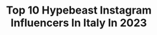 ---
title: Top 10 Hypebeast Instagram Influencers In Italy In 2023
description: >-
  Find top hypebeast Instagram influencers in Italy in 2023. Most popular hashtags: #hypebeast #hype #hypedstreets #hypebeaststyle.
platform: Instagram
hits: 62
text_top: Discover the top-rated Instagram profiles on inBeat.
text_bottom: Our search engine holds 62 Instagram influencers like this in Italy for you to work with.
profiles:
  - username: "mauriis_"
    fullname: >-
      𝙑𝙊𝙂𝙇𝙄𝙊 𝘿𝙄𝙑𝙀𝙉𝙏𝘼𝙍𝙀 𝙁𝘼𝙈𝙊𝙎𝙊
    bio: >-
      🚶🏽‍♂️ Sono più bello dal vivo. In realtà ho 19 anni 📍Villaricca (Napoli) 👟 Sneakers TikTok: mauriis_ (35k)
    location: "Italy"
    followers: 6693
    engagement: 1479
    commentsToLikes: 0.202927
    id: ck8wdhi1kdun20j78eo3w749n
    verified: false
    hashtags: "#airforce1, #cool, #hypebeaststyle, #hypeaf"
  - username: "irene_ncl"
    fullname: >-
      Irene Nicolao
    bio: >-
      📍Vicenza/Milano 👩‍🏫Unicatt 🤳🏻 Tik tok: irenencl 👠@selectmodelmilano 👗@giulianatiagency 📽@ciaodarwinreal 8 (web vs TV) 📪 ire.nicolao@gmail.com
    location: "Italy"
    followers: 31736
    engagement: 222
    commentsToLikes: 0.139640
    id: ck0w65dlf6z4f0i19ny3380s3
    verified: false
    hashtags: "#fashion, #supreme, #modernnoteriety, #newcollection"
  - username: "gianlucostantino"
    fullname: >-
      Gianluca Costantino
    bio: >-
      🏋🏼‍♂️fitness addict online coach @dsquared2 model @fomomodels agency 💣Soon new revolutionary workout
    location: "Italy"
    followers: 19689
    engagement: 221
    commentsToLikes: 0.108562
    id: ck6tpqpzwlw840j71iy1ohhq8
    verified: false
    hashtags: "#quarantineworkout, #estilomasculino, #watchthisinstagood, #igmasters"
  - username: "nadia.runningqueen"
    fullname: >-
      NADIA
    bio: >-
      Linguist & Hedonist with Passion to Sports & Arts 📍Aachen, Germany Painting Account @nadias.artistry Running Group in Aachen 👇
    location: "Italy"
    followers: 10159
    engagement: 1167
    commentsToLikes: 0.028482
    id: ck8t0y1ojtr910j782loo8zng
    verified: false
    hashtags: "#monitorthebeat, #fitnessmovitation, #heartrunners, #femalehealth"
  - username: "fortuthegamer"
    fullname: >-
      Lucas
    bio: >-
      Youtuber (+130k) 💻 Sneakerahead 🔥 Gamer 🕹 Per collab: fortuthegamerbusiness@gmail.com 📩 Link al canale qui in basso ⬇️
    location: "Italy"
    followers: 12176
    engagement: 983
    commentsToLikes: 0.025906
    id: ck8wdf5yfdr1f0j78s9uqgqpo
    verified: false
    hashtags: "#consolewars, #ps5, #eboystyle, #drip"
  - username: "meloandre__"
    fullname: >-
      andré melo
    bio: >-
      from brazil living in korea @zenpopstore Grupo Coreia do Sul na @namsantravelagency youtube channel
    location: "Italy"
    followers: 47067
    engagement: 785
    commentsToLikes: 0.013902
    id: ck0w4k2ziyyn30i19j5ly7ev6
    verified: false
    hashtags: "#funny, #reelsbrasil, #hype, #vintage"
  - username: "yourmanslaughta"
    fullname: >-
      Apurva Sawant
    bio: >-
      • Art • Fashion • Sneakers • Lifestyle • New venture at @_theattic__ • Mumbai, India 📍 • Find the link to my YouTube channel below👇🏽
    location: "Italy"
    followers: 4348
    engagement: 1919
    commentsToLikes: 0.046333
    id: ck6u22m41pcla0j71wjiqqo1b
    verified: false
    hashtags: "#leftrightkicks, #highsnobietystyle, #indiansneakerhead, #mumbairepresent"
  - username: "sabrinasalernoff"
    fullname: >-
      Sabrina Salerno
    bio: >-
      BE YOURSELF✨ 📍TURIN, ITALY 🇮🇹 📩E-mail: sabrina_salerno@icloud.com 👤 Facebook: Sabrina Salerno 🎥: TikTok: @sabrinasalerno2
    location: "Italy"
    followers: 28163
    engagement: 187
    commentsToLikes: 0.049642
    id: ckf5suycbga3j0j23b6by382b
    verified: false
    hashtags: "#outfitinspiration, #fashiondiaries, #newface, #highfashion"
  - username: "ariahnablanco.sg"
    fullname: >-
      Ariahna Blanco
    bio: >-
      🇮🇹 🇨🇴 Oficial @suicidegirls / Freelance model DM me for info 🤟🏼
    location: "Italy"
    followers: 12968
    engagement: 648
    commentsToLikes: 0.022944
    id: ck5cjbizwue060i11w2l3r50g
    verified: false
    hashtags: "#inked, #hypebeast, #suicidegirlsitaly, #tattoedmodel"
  - username: "lele.aspro"
    fullname: >-
      Lele Aspro
    bio: >-
      Creativity Creator 📸 Gopro Founder: @herosquadvt Admin: @gosoulcommunity 🌐 Sponsor: Bluefin - Blueprint WonkyBoard - Ruroc 📩 Sponsorship: Email o Dm
    location: "Italy"
    followers: 6106
    engagement: 621
    commentsToLikes: 0.022830
    id: ck5zsnlxcyufy0i14r4achfp4
    verified: false
    hashtags: "#watersports, #mountainbiking, #bikelife, #montagna"
---